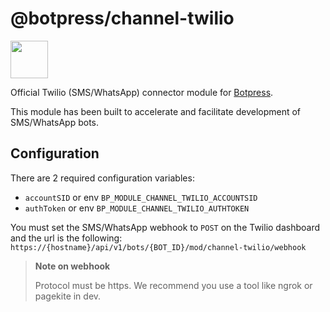 # @botpress/channel-twilio

<img src="https://cdn.rawgit.com/botpress/botpress/7e007114/assets/supports_UMM.png" height="60px" />

Official Twilio (SMS/WhatsApp) connector module for [Botpress](http://github.com/botpress/botpress).

This module has been built to accelerate and facilitate development of SMS/WhatsApp bots.

## Configuration

There are 2 required configuration variables:

- `accountSID` or env `BP_MODULE_CHANNEL_TWILIO_ACCOUNTSID`
- `authToken` or env `BP_MODULE_CHANNEL_TWILIO_AUTHTOKEN`

You must set the SMS/WhatsApp webhook to `POST` on the Twilio dashboard and the url is the following:
`https://{hostname}/api/v1/bots/{BOT_ID}/mod/channel-twilio/webhook`

> **Note on webhook**
>
> Protocol must be https. We recommend you use a tool like ngrok or pagekite in dev.

